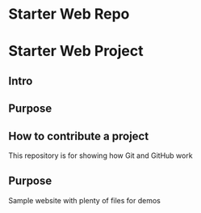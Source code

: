 # Starter Web Repo
# Starter Web Project
## Intro
## Purpose
## How to contribute a project
This repository is for showing how Git and GitHub work

## Purpose

Sample website with plenty of files for demos